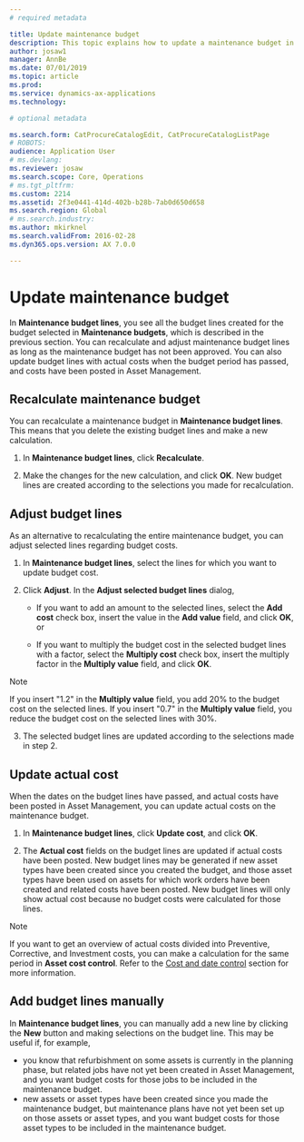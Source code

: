```yaml
---
# required metadata

title: Update maintenance budget
description: This topic explains how to update a maintenance budget in Asset Management.
author: josaw1
manager: AnnBe
ms.date: 07/01/2019
ms.topic: article
ms.prod: 
ms.service: dynamics-ax-applications
ms.technology: 

# optional metadata

ms.search.form: CatProcureCatalogEdit, CatProcureCatalogListPage
# ROBOTS: 
audience: Application User
# ms.devlang: 
ms.reviewer: josaw
ms.search.scope: Core, Operations
# ms.tgt_pltfrm: 
ms.custom: 2214
ms.assetid: 2f3e0441-414d-402b-b28b-7ab0d650d658
ms.search.region: Global
# ms.search.industry: 
ms.author: mkirknel
ms.search.validFrom: 2016-02-28
ms.dyn365.ops.version: AX 7.0.0

---
```


# Update maintenance budget

In **Maintenance budget lines**, you see all the budget lines created for the budget selected in **Maintenance budgets**, which is described in the previous section. You can recalculate and adjust maintenance budget lines as long as the maintenance budget has not been approved. You can also update budget lines with actual costs when the budget period has passed, and costs have been posted in Asset Management.


## Recalculate maintenance budget

You can recalculate a maintenance budget in **Maintenance budget lines**. This means that you delete the existing budget lines and make a new calculation.

1. In **Maintenance budget lines**, click **Recalculate**.

2. Make the changes for the new calculation, and click **OK**. New budget lines are created according to the selections you made for recalculation.


## Adjust budget lines

As an alternative to recalculating the entire maintenance budget, you can adjust selected lines regarding budget costs.

1. In **Maintenance budget lines**, select the lines for which you want to update budget cost.

2. Click **Adjust**. In the **Adjust selected budget lines** dialog,

    - If you want to add an amount to the selected lines, select the **Add cost** check box, insert the value in the **Add value** field, and click **OK**, or

    - If you want to multiply the budget cost in the selected budget lines with a factor, select the **Multiply cost** check box, insert the multiply factor in the **Multiply value** field, and click **OK**.

>[!NOTE]
>If you insert "1.2" in the **Multiply value** field, you add 20% to the budget cost on the selected lines. If you insert "0.7" in the **Multiply value** field, you reduce the budget cost on the selected lines with 30%.

3. The selected budget lines are updated according to the selections made in step 2.


## Update actual cost

When the dates on the budget lines have passed, and actual costs have been posted in Asset Management, you can update actual costs on the maintenance budget.

1. In **Maintenance budget lines**, click **Update cost**, and click **OK**.

2. The **Actual cost** fields on the budget lines are updated if actual costs have been posted. New budget lines may be generated if new asset types have been created since you created the budget, and those asset types have been used on assets for which work orders have been created and related costs have been posted. New budget lines will only show actual cost because no budget costs were calculated for those lines.

>[!NOTE]
>If you want to get an overview of actual costs divided into Preventive, Corrective, and Investment costs, you can make a calculation for the same period in **Asset cost control**. Refer to the [Cost and date control](../controlling-and-reporting/cost-and-date-control.md) section for more information.


## Add budget lines manually

In **Maintenance budget lines**, you can manually add a new line by clicking the **New** button and making selections on the budget line. This may be useful if, for example,

- you know that refurbishment on some assets is currently in the planning phase, but related jobs have not yet been created in Asset Management, and you want budget costs for those jobs to be included in the maintenance budget.  
- new assets or asset types have been created since you made the maintenance budget, but maintenance plans have not yet been set up on those assets or asset types, and you want budget costs for those asset types to be included in the maintenance budget.

